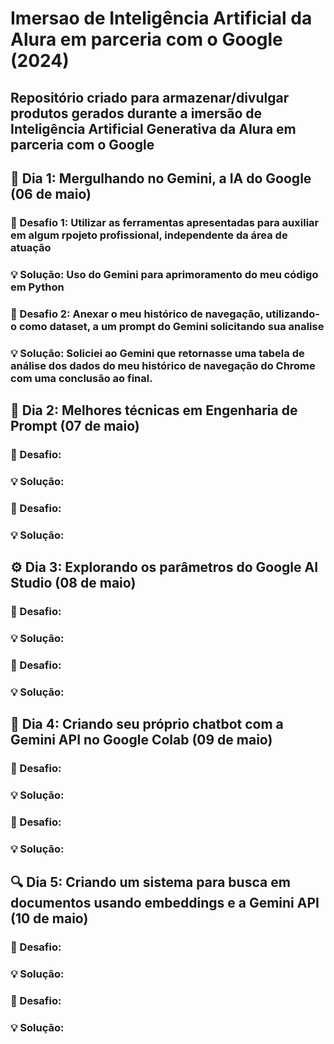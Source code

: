 # Imersao de Inteligência Artificial da Alura em parceria com o Google (2024)

## Repositório criado para armazenar/divulgar produtos gerados durante a imersão de Inteligência Artificial Generativa da Alura em parceria com o Google

## 🤿 Dia 1: Mergulhando no Gemini, a IA do Google (06 de maio)
### 🧩 Desafio 1: Utilizar as ferramentas apresentadas para auxiliar em algum rpojeto profissional, independente da área de atuação
### 💡 Solução: Uso do Gemini para aprimoramento do meu código em Python
### 🧩 Desafio 2: Anexar o meu histórico de navegação, utilizando-o como dataset, a um prompt do Gemini solicitando sua analise
### 💡 Solução: Soliciei ao Gemini que retornasse uma tabela de análise dos dados do meu histórico de navegação do Chrome com uma conclusão ao final.

## 🧠 Dia 2: Melhores técnicas em Engenharia de Prompt (07 de maio)
### 🧩 Desafio:
### 💡 Solução:
### 🧩 Desafio:
### 💡 Solução:

## ⚙️ Dia 3: Explorando os parâmetros do Google AI Studio (08 de maio)
### 🧩 Desafio:
### 💡 Solução:
### 🧩 Desafio:
### 💡 Solução:

## 💬 Dia 4: Criando seu próprio chatbot com a Gemini API no Google Colab (09 de maio)
### 🧩 Desafio:
### 💡 Solução:
### 🧩 Desafio:
### 💡 Solução:

## 🔍 Dia 5: Criando um sistema para busca em documentos usando embeddings e a Gemini API (10 de maio)
### 🧩 Desafio:
### 💡 Solução:
### 🧩 Desafio:
### 💡 Solução:
